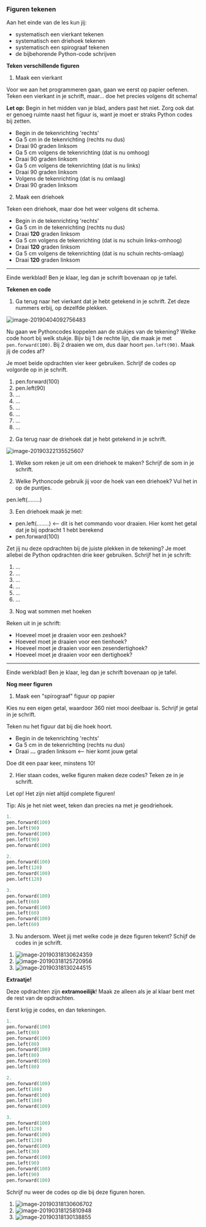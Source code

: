 ### Figuren tekenen

Aan het einde van de les kun jij:

- systematisch een vierkant tekenen
- systematisch een driehoek tekenen
- systematisch een spirograaf tekenen
- de bijbehorende Python-code schrijven

**Teken verschillende figuren**

1) Maak een vierkant

Voor we aan het programmeren gaan, gaan we eerst op papier oefenen. Teken een vierkant in je schrift, maar… doe het precies volgens dit schema! 

**Let op:** Begin in het midden van je blad, anders past het niet. Zorg ook dat er genoeg ruimte naast het figuur is, want je moet er straks Python codes bij zetten.

- Begin in de tekenrichting 'rechts'
- Ga 5 cm in de tekenrichting (rechts nu dus)
- Draai 90 graden linksom
- Ga 5 cm volgens de tekenrichting (dat is nu omhoog)
- Draai 90 graden linksom
- Ga 5 cm volgens de tekenrichting (dat is nu links)
- Draai 90 graden linksom
- Volgens de tekenrichting (dat is nu omlaag)
- Draai 90 graden linksom

2) Maak een driehoek

Teken een driehoek, maar doe het weer volgens dit schema.

- Begin in de tekenrichting 'rechts'
- Ga 5 cm in de tekenrichting (rechts nu dus)
- Draai **120** graden linksom 
- Ga 5 cm volgens de tekenrichting (dat is nu schuin links-omhoog)
- Draai **120** graden linksom
- Ga 5 cm volgens de tekenrichting (dat is nu schuin rechts-omlaag)
- Draai **120** graden linksom



------

Einde werkblad! Ben je klaar, leg dan je schrift bovenaan op je tafel.

 <div style="page-break-after: always;"></div>

**Tekenen en code**

1) Ga terug naar het vierkant dat je hebt getekend in je schrift. 
Zet deze nummers erbij, op dezelfde plekken.

![image-20190404092756483](../../img/image-20190404092756483.png)

Nu gaan we Pythoncodes koppelen aan de stukjes van de tekening? Welke code hoort bij welk stukje. Bijv bij 1 de rechte lijn, die maak je met `pen.forward(100)`. Bij 2 draaien we om, dus daar hoort `pen.left(90)`. Maak jij de codes af?

Je moet beide opdrachten vier keer gebruiken. Schrijf de codes op volgorde op in je schrift. 

1. pen.forward(100) 
2. pen.left(90) 
3. ...
4. ...
5. ...
6. ...
7. ...
8. ...

 <div style="page-break-after: always;"></div>

2) Ga terug naar de driehoek dat je hebt getekend in je schrift.  

![image-20190322135525607](../../img/image-20190322135525607.png)

1. Welke som reken je uit om een driehoek te maken? Schrijf de som in je schrift.

2. Welke Pythoncode gebruik jij voor de hoek van een driehoek? Vul het in op de puntjes.

pen.left(……..)

3. Een driehoek maak je met:

- pen.left(……..) <— dit is het commando voor draaien. Hier komt het getal dat je bij opdracht 1 hebt berekend
- pen.forward(100)

Zet jij nu deze opdrachten bij de juiste plekken in de tekening? Je moet allebei de Python opdrachten drie keer gebruiken. Schrijf het in je schrift:

1. ...
2. ...
3. ...
4. ...
5. ...
6. ...



3) Nog wat sommen met hoeken

Reken uit in je schrift: 

* Hoeveel moet je draaien voor een zeshoek?
* Hoeveel moet je draaien voor een tienhoek?
* Hoeveel moet je draaien voor een zesendertighoek?
* Hoeveel moet je draaien voor een dertighoek?

------

Einde werkblad! Ben je klaar, leg dan je schrift bovenaan op je tafel.

 <div style="page-break-after: always;"></div>

**Nog meer figuren**

1) Maak een "spirograaf" figuur op papier

Kies nu een eigen getal, waardoor 360 niet mooi deelbaar is. Schrijf je getal in je schrift.

Teken nu het figuur dat bij die hoek hoort.

- Begin in de tekenrichting 'rechts'
- Ga 5 cm in de tekenrichting (rechts nu dus)
- Draai **...** graden linksom <— hier komt jouw getal

Doe dit een paar keer, minstens 10!

2) Hier staan codes, welke figuren maken deze codes? Teken ze in je schrift.

Let op! Het zijn niet altijd complete figuren!

Tip: Als je het niet weet, teken dan precies na met je geodriehoek.

```python
1.
pen.forward(100)
pen.left(90)
pen.forward(100)
pen.left(90)
pen.forward(100)
```

```python
2.
pen.forward(100)
pen.left(120)
pen.forward(100)
pen.left(120)
```

```python
3.
pen.forward(100)
pen.left(60)
pen.forward(100)
pen.left(60)
pen.forward(100)
pen.left(60)
```


3) Nu andersom. Weet jij met welke code je deze figuren tekent? Schijf de codes in je schrift.

1. ![image-20190318130624359](../../img/image-20190318130624359.png)
2. ![image-20190318125720956](../../img/image-20190318125720956.png)
3. ![image-20190318130244515](../../img/image-20190318130244515.png)

 <div style="page-break-after: always;"></div>

**Extraatje!**

Deze opdrachten zijn **extramoeilijk**! Maak ze alleen als je al klaar bent met de rest van de opdrachten.

Eerst krijg je codes, en dan tekeningen.

```python
1.
pen.forward(100)
pen.left(80)
pen.forward(100)
pen.left(80)
pen.forward(100)
pen.left(80)
pen.forward(100)
pen.left(80)
```

```python
2.
pen.forward(100)
pen.left(180)
pen.forward(100)
pen.left(180)
pen.forward(100)
```

```python
3.
pen.forward(100)
pen.left(120)
pen.forward(100)
pen.left(120)
pen.forward(100)
pen.left(30)
pen.forward(100)
pen.left(90)
pen.forward(100)
pen.left(90)
pen.forward(100)
```

 <div style="page-break-after: always;"></div>

Schrijf nu weer de codes op die bij deze figuren horen.

1. ![image-20190318130606702](../../img/image-20190318130606702.png)
2. ![image-20190318125810948](../../img/image-20190318125810948.png)
3. ![image-20190318130138855](../../img/image-20190318130138855.png)